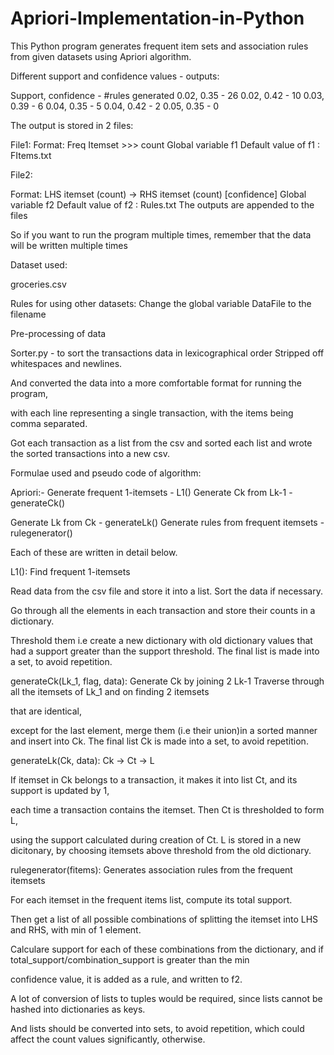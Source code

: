 # Apriori-Implementation-in-Python
This Python program generates frequent item sets and association rules from given datasets using Apriori algorithm.

Different support and confidence values - outputs:

Support, confidence - #rules generated
0.02, 0.35 - 26
0.02, 0.42 - 10
0.03, 0.39 - 6
0.04, 0.35 - 5
0.04, 0.42 - 2
0.05, 0.35 - 0

The output is stored in 2 files:

File1:
Format: Freq Itemset >>> count
Global variable f1
Default value of f1 : FItems.txt

File2:

Format: LHS itemset (count) -> RHS itemset (count) [confidence] Global variable f2
Default value of f2 : Rules.txt
The outputs are appended to the files

So if you want to run the program multiple times, remember that the data will be written multiple times

Dataset used:

groceries.csv

Rules for using other datasets:
Change the global variable DataFile to the filename

Pre-processing of data

Sorter.py - to sort the transactions data in lexicographical order Stripped off whitespaces and newlines.

And converted the data into a more comfortable format for running the program,

with each line representing a single transaction, with the items being comma separated.

Got each transaction as a list from the csv and sorted each list and wrote the sorted transactions into a new csv.

Formulae used and pseudo code of algorithm:

Apriori:-
Generate frequent 1-itemsets - L1()
Generate Ck from Lk-1 - generateCk()

Generate Lk from Ck - generateLk()
Generate rules from frequent itemsets - rulegenerator()

Each of these are written in detail below.

L1():	Find frequent 1-itemsets

Read data from the csv file and store it into a list.
Sort the data if necessary.

Go through all the elements in each transaction and store their counts in a dictionary.

Threshold them i.e create a new dictionary with old dictionary values that had a support greater than the support threshold.
The final list is made into a set, to avoid repetition.


generateCk(Lk_1, flag, data): Generate Ck by joining 2 Lk-1 Traverse through all the itemsets of Lk_1 and on finding 2 itemsets

that are identical,

except for the last element, merge them (i.e their union)in a sorted manner and insert into Ck.
The final list Ck is made into a set, to avoid repetition.

generateLk(Ck, data):	Ck -> Ct -> L

If itemset in Ck belongs to a transaction, it makes it into list Ct, and its support is updated by 1,

each time a transaction contains the itemset. Then Ct is thresholded to form L,

using the support calculated during creation of Ct. L is stored in a new dicitonary,
by choosing itemsets above threshold from the old dictionary.

rulegenerator(fitems): Generates association rules from the frequent itemsets

For each itemset in the frequent items list, compute its total support.

Then get a list of all possible combinations of splitting the itemset into LHS and RHS, with min of 1 element.

Calculare support for each of these combinations from the dictionary, and if total_support/combination_support is greater than the min

confidence value,
it is added as a rule, and written to f2.

A lot of conversion of lists to tuples would be required, since lists cannot be hashed into dictionaries as keys.

And lists should be converted into sets, to avoid repetition, which could affect the count values significantly, otherwise.
